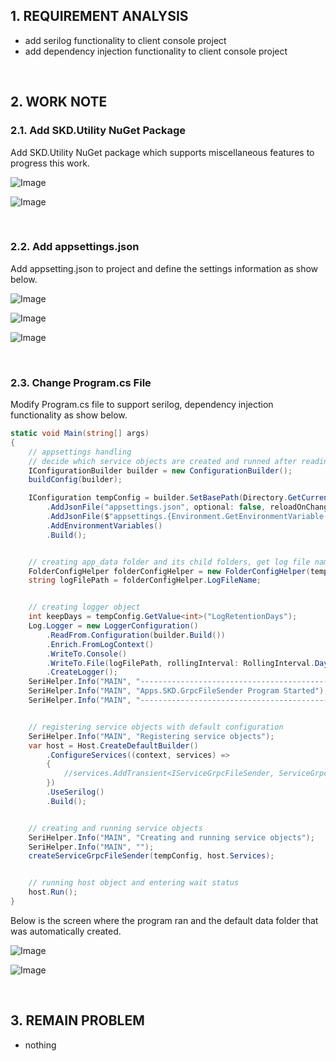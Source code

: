 ## 1. REQUIREMENT ANALYSIS

- add serilog functionality to client console project
- add dependency injection functionality to client console project 
<br>


<!----------------------------------------------------------------------------------->
## 2. WORK NOTE

### 2.1. Add SKD.Utility NuGet Package

Add SKD.Utility NuGet package which supports miscellaneous features to progress this work.

![Image](https://github.com/user-attachments/assets/64ac0dec-8fca-4440-9a6f-ac89350a7d24)

![Image](https://github.com/user-attachments/assets/b337c270-1319-4b20-9a7d-51bc98f96595)

<br>


### 2.2. Add appsettings.json

Add appsetting.json to project and define the settings information as show below.

![Image](https://github.com/user-attachments/assets/b82cd12e-78dd-4512-ad86-92569d14e123)

![Image](https://github.com/user-attachments/assets/65075bb8-e1a0-468d-b341-df69c1884e26)

![Image](https://github.com/user-attachments/assets/7ff4aa03-3c43-44b1-9009-dbbb8bf0ddd5)

<br>



### 2.3. Change Program.cs File

Modify Program.cs file to support serilog, dependency injection functionality as show below.

```csharp
static void Main(string[] args)
{
    // appsettings handling
    // decide which service objects are created and runned after reading JSON configuration file.
    IConfigurationBuilder builder = new ConfigurationBuilder();
    buildConfig(builder);

    IConfiguration tempConfig = builder.SetBasePath(Directory.GetCurrentDirectory())
        .AddJsonFile("appsettings.json", optional: false, reloadOnChange: true)
        .AddJsonFile($"appsettings.{Environment.GetEnvironmentVariable("ASPNETCORE_ENVIRONMENT") ?? "Production"}.json", optional: true)
        .AddEnvironmentVariables()
        .Build();


    // creating app_data folder and its child folders, get log file name from them
    FolderConfigHelper folderConfigHelper = new FolderConfigHelper(tempConfig);
    string logFilePath = folderConfigHelper.LogFileName;


    // creating logger object
    int keepDays = tempConfig.GetValue<int>("LogRetentionDays");
    Log.Logger = new LoggerConfiguration()
        .ReadFrom.Configuration(builder.Build())
        .Enrich.FromLogContext()
        .WriteTo.Console()
        .WriteTo.File(logFilePath, rollingInterval: RollingInterval.Day, retainedFileCountLimit: keepDays)
        .CreateLogger();
    SeriHelper.Info("MAIN", "------------------------------------------------------");
    SeriHelper.Info("MAIN", "Apps.SKD.GrpcFileSender Program Started");
    SeriHelper.Info("MAIN", "------------------------------------------------------");


    // registering service objects with default configuration
    SeriHelper.Info("MAIN", "Registering service objects");
    var host = Host.CreateDefaultBuilder()
        .ConfigureServices((context, services) =>
        {
            //services.AddTransient<IServiceGrpcFileSender, ServiceGrpcFileSender>();
        })
        .UseSerilog()
        .Build();


    // creating and running service objects
    SeriHelper.Info("MAIN", "Creating and running service objects");
    SeriHelper.Info("MAIN", "");
    createServiceGrpcFileSender(tempConfig, host.Services);


    // running host object and entering wait status
    host.Run();
}    
```

Below is the screen where the program ran and the default data folder that was automatically created.

![Image](https://github.com/user-attachments/assets/273e9840-692f-48fb-859e-744001eb7d26)

![Image](https://github.com/user-attachments/assets/f0bd068c-20d8-44f0-bcc1-fcd27e96734f)

<br>


<!----------------------------------------------------------------------------------->
## 3. REMAIN PROBLEM
- nothing

